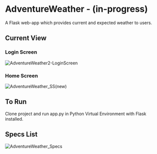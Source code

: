 #   AdventureWeather - (in-progress)



A Flask web-app which provides current and expected weather to users.


## **Current View**

### **Login Screen**

![AdventureWeather2-LoginScreen](https://user-images.githubusercontent.com/98433413/175363090-14a32664-f99b-499c-aa59-05a85cf649c7.PNG)


### **Home Screen**


![AdventureWeather_SS(new)](https://user-images.githubusercontent.com/98433413/176510328-17656d9c-dccb-470b-848c-e8b32a914ac0.png)


## **To Run**

Clone project and run app.py in Python Virtual Environment with Flask installed.


## **Specs List**


![AdventureWeather_Specs](https://user-images.githubusercontent.com/98433413/174496984-b36c9ff1-dfdc-4096-bed2-fff971e0cf8f.PNG)





